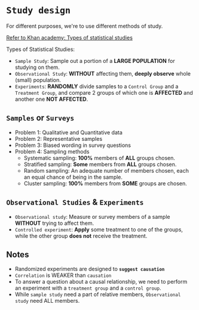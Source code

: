 # `Study design`
For different purposes, we're to use different methods of study.

[Refer to Khan academy: Types of statistical studies](https://www.khanacademy.org/math/ap-statistics/gathering-data-ap/modal/v/types-of-statistical-studies)

Types of Statistical Studies:
- `Sample Study`: Sample out a portion of a **LARGE POPULATION** for studying on them.
- `Observational Study`: **WITHOUT** affecting them, **deeply observe** whole (small) population.
- `Experiments`: **RANDOMLY** divide samples to a `Control Group` and a `Treatment Group`, and compare 2 groups of which one is **AFFECTED** and another one **NOT AFFECTED**.


## `Samples` or `Surveys`
- Problem 1: Qualitative and Quantitative data
- Problem 2: Representative samples
- Problem 3: Biased wording in survey questions
- Problem 4: Sampling methods
    - Systematic sampling: **100%** members of **ALL** groups chosen.
    - Stratified sampling: **Some** members from **ALL** groups chosen.
    - Random sampling: An adequate number of members chosen, each an equal chance of being in the sample.
    - Cluster sampling: **100%** members from **SOME** groups are chosen.

## `Observational Studies` & `Experiments`
- `Observational study`: Measure or survey members of a sample **WITHOUT** trying to affect them.
- `Controlled experiment`: **Apply** some treatment to one of the groups, while the other group **does not** receive the treatment.

## Notes
- Randomized experiments are designed to **`suggest causation`**
- `Correlation` is WEAKER than `causation`
- To answer a question about a causal relationship, we need to perform an experiment with a `treatment group` and a `control group`.
- While `sample study` need a part of relative members, `Observational study` need ALL members.